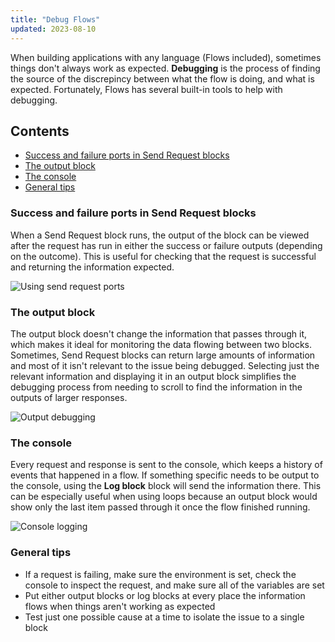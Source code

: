 ```yaml
---
title: "Debug Flows"
updated: 2023-08-10
---
```


When building applications with any language (Flows included), sometimes things don't always work as expected. **Debugging** is the process of finding the source of the discrepincy between what the flow is doing, and what is expected. Fortunately, Flows has several built-in tools to help with debugging.

## Contents

* [Success and failure ports in Send Request blocks](#success-and-failure-ports-in-send-request-blocks)
* [The output block](#the-output-block)
* [The console](#the-console)
* [General tips](#general-tips)

### Success and failure ports in Send Request blocks

When a Send Request block runs, the output of the block can be viewed after the request has run in either the success or failure outputs (depending on the outcome). This is useful for checking that the request is successful and returning the information expected.

<img src="https://assets.postman.com/postman-labs-docs/concepts/send-request-ports.gif" alt="Using send request ports" fetchpriority="low" loading="lazy" />

### The output block

The output block doesn't change the information that passes through it, which makes it ideal for monitoring the data flowing between two blocks. Sometimes, Send Request blocks can return large amounts of information and most of it isn't relevant to the issue being debugged. Selecting just the relevant information and displaying it in an output block simplifies the debugging process from needing to scroll to find the information in the outputs of larger responses.

<img src="https://assets.postman.com/postman-labs-docs/concepts/output-debugging.gif" alt="Output debugging" fetchpriority="low" loading="lazy" />

### The console

Every request and response is sent to the console, which keeps a history of events that happened in a flow. If something specific needs to be output to the console, using the **Log block** block will send the information there. This can be especially useful when using loops because an output block would show only the last item passed through it once the flow finished running.

<img src="https://assets.postman.com/postman-labs-docs/concepts/console-logging.gif" alt="Console logging" fetchpriority="low" loading="lazy" />

### General tips

* If a request is failing, make sure the environment is set, check the console to inspect the request, and make sure all of the variables are set
* Put either output blocks or log blocks at every place the information flows when things aren't working as expected
* Test just one possible cause at a time to isolate the issue to a single block
